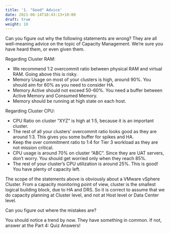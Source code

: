 ```yaml
---
title: '1. "Good" Advice'
date: 2021-06-14T10:43:13+10:00
draft: true
weight: 10
---
```


Can you figure out why the following statements are wrong? They are all well-meaning advice on the topic of Capacity Management. We’re sure you have heard them, or even given them. 

Regarding Cluster RAM:

- We recommend 1:2 overcommit ratio between physical RAM and virtual RAM. Going above this is risky.
- Memory Usage on most of your clusters is high, around 90%. You should aim for 60% as you need to consider HA.
- Memory Active should not exceed 50-60%. You need a buffer between Active Memory and Consumed Memory.
- Memory should be running at high state on each host. 

Regarding Cluster CPU:

- CPU Ratio on cluster “XYZ” is high at 1:5, because it is an important cluster.
- The rest of all your clusters’ overcommit ratio looks good as they are around 1:3. This gives you some buffer for spikes and HA.
- Keep the over commitment ratio to 1:4 for Tier 3 workload as they are not mission critical.
- CPU usage is around 70% on cluster “ABC”. Since they are UAT servers, don’t worry. You should get worried only when they reach 85%.
- The rest of your cluster’s CPU utilization is around 25%. This is good! You have plenty of capacity left.

The scope of the statements above is obviously about a VMware vSphere Cluster. From a capacity monitoring point of view, cluster is the smallest logical building block, due to HA and DRS. So it is correct to assume that we do capacity planning at Cluster level, and not at Host level or Data Center level.

Can you figure out where the mistakes are?

You should notice a trend by now. They have something in common. If not, answer at the Part 4: Quiz Answers!